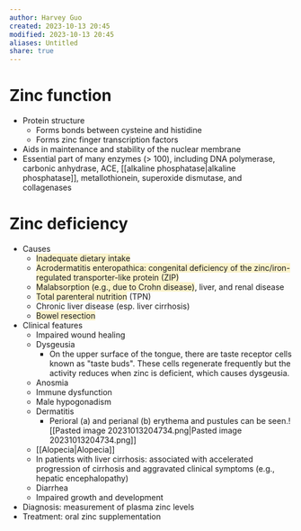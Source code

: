 ```yaml
---
author: Harvey Guo
created: 2023-10-13 20:45
modified: 2023-10-13 20:45
aliases: Untitled
share: true
---
```

# Zinc function
- Protein structure
	- Forms bonds between cysteine and histidine
	- Forms zinc finger transcription factors
- Aids in maintenance and stability of the nuclear membrane
- Essential part of many enzymes (> 100), including DNA polymerase, carbonic anhydrase, ACE, [[alkaline phosphatase|alkaline phosphatase]], metallothionein, superoxide dismutase, and collagenases
# Zinc deficiency
- Causes
	- <span style="background:rgba(240, 200, 0, 0.2)">Inadequate dietary intake</span>
	- <span style="background:rgba(240, 200, 0, 0.2)">Acrodermatitis enteropathica: congenital deficiency of the zinc/iron-regulated transporter-like protein (ZIP)  </span>
	- <span style="background:rgba(240, 200, 0, 0.2)">Malabsorption (e.g., due to Crohn disease)</span>, liver, and renal disease
	- <span style="background:rgba(240, 200, 0, 0.2)">Total parenteral nutrition</span> (TPN)
	- Chronic liver disease (esp. liver cirrhosis)
	- <span style="background:rgba(240, 200, 0, 0.2)">Bowel resection</span>
- Clinical features
	- Impaired wound healing
	- Dysgeusia
		- On the upper surface of the tongue, there are taste receptor cells known as "taste buds". These cells regenerate frequently but the activity reduces when zinc is deficient, which causes dysgeusia.
	- Anosmia
	- Immune dysfunction
	- Male hypogonadism
	- Dermatitis
		- Perioral (a) and perianal (b) erythema and pustules can be seen.![[Pasted image 20231013204734.png|Pasted image 20231013204734.png]]
	- [[Alopecia|Alopecia]]
	- In patients with liver cirrhosis: associated with accelerated progression of cirrhosis and aggravated clinical symptoms (e.g., hepatic encephalopathy)
	- Diarrhea
	- Impaired growth and development
- Diagnosis: measurement of plasma zinc levels
- Treatment: oral zinc supplementation
